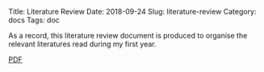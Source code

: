 Title: Literature Review
Date: 2018-09-24
Slug: literature-review
Category: docs
Tags: doc

As a record, this literature review document is produced to organise the relevant literatures read during my first year.

[PDF]({static}/pdfs/literature_review.pdf)
